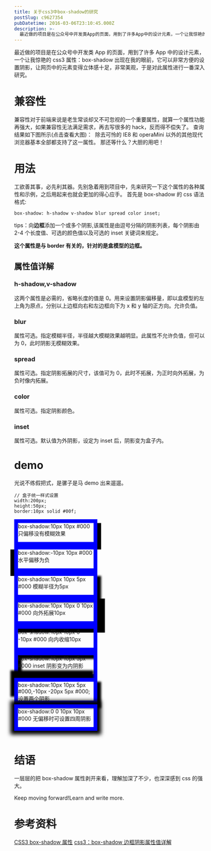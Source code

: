 ```yaml
---
title: 关于css3中box-shadow的研究
postSlug: c9627354
pubDatetime: 2016-03-06T23:10:45.000Z
description: >-
  最近做的项目是在公众号中开发类App的页面，用到了许多App中的设计元素，一个让我惊艳的css3属性：box-shadow出现在我的眼前，它可以非常方便的设置阴影，让网页中的元素变得立体感十足，非常美观，于是对此属性进行一番深入研究。
---
```


最近做的项目是在公众号中开发类 App 的页面，用到了许多 App 中的设计元素，一个让我惊艳的 css3 属性：box-shadow 出现在我的眼前，它可以非常方便的设置阴影，让网页中的元素变得立体感十足，非常美观，于是对此属性进行一番深入研究。

<!-- more -->

# 兼容性

兼容性对于前端来说是老生常谈却又不可忽视的一个重要属性，就算一个属性功能再强大，如果兼容性无法满足需求，再去写很多的 hack，反而得不偿失了。
查询结果如下图所示(点击查看大图)：
<img src="/images/2016-03-06/2016-03-06-1.png" alt="">
除去可怜的 IE8 和 operaMini 以外的其他现代浏览器基本全部都支持了这一属性。
那还等什么？大胆的用吧！

# 用法

工欲善其事，必先利其器。先别急着用到项目中，先来研究一下这个属性的各种属性和示例，之后用起来也就会更加的得心应手。
首先是 box-shadow 的 css 语法格式:

```
box-shadow: h-shadow v-shadow blur spread color inset;
```

tips：向**边框**添加一个或多个阴影,该属性是由逗号分隔的阴影列表，每个阴影由 2-4 个长度值、可选的颜色值以及可选的 inset 关键词来规定。

**这个属性是与 border 有关的，针对的是盒模型的边框。**

## 属性值详解

### h-shadow,v-shadow

这两个属性是必需的，省略长度的值是 0。用来设置阴影偏移量，即以盒模型的左上角为原点，分别以上边框向右和左边框向下为 x 和 y 轴的正方向。允许负值。

### blur

属性可选。指定模糊半径，半径越大模糊效果越明显。此属性不允许负值，但可以为 0，此时阴影无模糊效果。

### spread

属性可选。指定阴影拓展的尺寸，该值可为 0，此时不拓展，为正时向外拓展，为负时像内拓展。

### color

属性可选。指定阴影颜色。

### inset

属性可选。默认值为外阴影，设定为 inset 后，阴影变为盒子内。

# demo

光说不练假把式，是骡子是马 demo 出来遛遛。

```
// 盒子统一样式设置
width:200px;
height:50px;
border:10px solid #00f;
```

<div style="width:200px;height:50px;border:10px solid #00f;box-shadow:10px 10px #000">box-shadow:10px 10px #000 只偏移没有模糊效果</div>
<div style="width:200px;height:50px;border:10px solid #00f;box-shadow:-10px 10px #000">box-shadow:-10px 10px #000 水平偏移为负</div>
<div style="width:200px;height:50px;border:10px solid #00f;box-shadow:10px 10px 5px #000">box-shadow:10px 10px 5px #000 模糊半径为5px</div>
<div style="width:200px;height:50px;border:10px solid #00f;box-shadow:10px 10px 0 10px #000">box-shadow:10px 10px 0 10px #000 向外拓展10px</div>
<div style="width:200px;height:50px;border:10px solid #00f;box-shadow:10px 10px 0 -10px #000">box-shadow:10px 10px 0 -10px #000 向内收缩10px</div>
<div style="width:200px;height:50px;border:10px solid #00f;box-shadow:10px 10px 5px #000 inset">box-shadow:10px 10px 5px #000 inset 阴影变为内阴影</div>
<div style="width:200px;height:50px;border:10px solid #00f;box-shadow:10px 10px 5px #000,-10px -20px 5px #000;">box-shadow:10px 10px 5px #000,-10px -20px 5px #000; 设置两个阴影</div>
<div style="width:200px;height:50px;border:10px solid #00f;box-shadow:0 0 10px 10px #000">box-shadow:0 0 10px 10px #000 无偏移时可设置四周阴影</div>

<br>

# 结语

一层层的把 box-shadow 属性剥开来看，理解加深了不少，也深深感到 css 的强大。

Keep moving forward!Learn and write more.

# 参考资料

[CSS3 box-shadow 属性](https://www.w3school.com.cn/cssref/pr_box-shadow.asp)
[css3：box-shadow 边框阴影属性值详解](https://blogread.cn/it/article/7212?f=sr)

